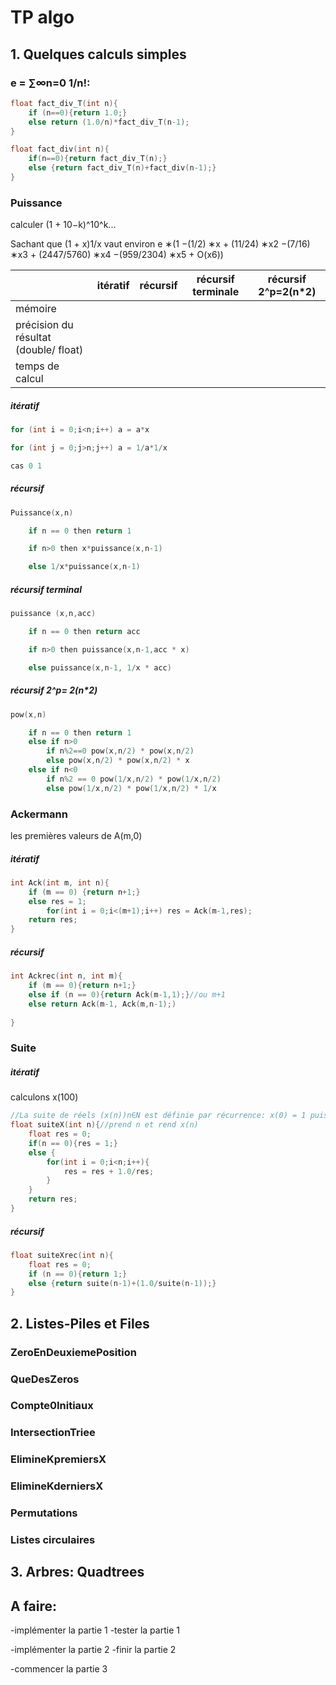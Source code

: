 # TP algo 

## 1. Quelques calculs simples 

### e = ∑∞n=0 1/n!:

```c
float fact_div_T(int n){
    if (n==0){return 1.0;}
    else return (1.0/n)*fact_div_T(n-1);
}

float fact_div(int n){
    if(n==0){return fact_div_T(n);}
    else {return fact_div_T(n)+fact_div(n-1);}
}
```



### Puissance 

calculer (1 + 10−k)^10^k...

Sachant que (1 + x)1/x vaut environ
e ∗(1 −(1/2) ∗x + (11/24) ∗x2 −(7/16) ∗x3 + (2447/5760) ∗x4 −(959/2304) ∗x5 + O(x6))

|                                       | itératif | récursif | récursif terminale | récursif 2^p=2(n*2) |
| ------------------------------------- | :------- | -------- | ------------------ | ------------------- |
| mémoire                               |          |          |                    |                     |
| précision du résultat (double/ float) |          |          |                    |                     |
| temps de calcul                       |          |          |                    |                     |



##### itératif 

```c
for (int i = 0;i<n;i++) a = a*x

for (int j = 0;j>n;j++) a = 1/a*1/x

cas 0 1
```

##### récursif 

```c
Puissance(x,n)

    if n == 0 then return 1

    if n>0 then x*puissance(x,n-1)

    else 1/x*puissance(x,n-1)
```

##### récursif terminal

```c
puissance (x,n,acc)

    if n == 0 then return acc

    if n>0 then puissance(x,n-1,acc * x)

    else puissance(x,n-1, 1/x * acc)
```

##### récursif 2^p= 2(n*2)

```c
pow(x,n)

    if n == 0 then return 1
    else if n>0 
        if n%2==0 pow(x,n/2) * pow(x,n/2)
        else pow(x,n/2) * pow(x,n/2) * x
    else if n<0
        if n%2 == 0 pow(1/x,n/2) * pow(1/x,n/2)
        else pow(1/x,n/2) * pow(1/x,n/2) * 1/x
```



### Ackermann 

les premières valeurs de  A(m,0)

##### itératif

```c
int Ack(int m, int n){
    if (m == 0) {return n+1;}
    else res = 1;
        for(int i = 0;i<(m+1);i++) res = Ack(m-1,res);
    return res;
}
```

##### récursif

```c
int Ackrec(int n, int m){
    if (m == 0){return n+1;}
    else if (n == 0){return Ack(m-1,1);}//ou m+1
    else return Ack(m-1, Ack(m,n-1);)
    
}
```



### Suite

##### itératif 

calculons x(100)

```c
//La suite de réels (x(n))n∈N est définie par récurrence: x(0) = 1 puis ∀n ≥1,x(n) = x(n−1) + 1/x(n−1).
float suiteX(int n){//prend n et rend x(n)
    float res = 0;
    if(n == 0){res = 1;}
    else {
        for(int i = 0;i<n;i++){
            res = res + 1.0/res;
        }
    }
    return res;
}
```

##### récursif

```c
float suiteXrec(int n){
    float res = 0;
    if (n == 0){return 1;}
    else {return suite(n-1)+(1.0/suite(n-1));}
}
```



## 2. Listes-Piles et Files

### ZeroEnDeuxiemePosition



### QueDesZeros



### Compte0Initiaux



### IntersectionTriee



### ElimineKpremiersX





### ElimineKderniersX





### Permutations





### Listes circulaires





## 3. Arbres: Quadtrees





## A faire:

-implémenter la partie 1
-tester la partie 1

-implémenter la partie 2
-finir la partie 2

-commencer la partie 3
